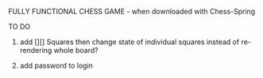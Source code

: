 FULLY FUNCTIONAL CHESS GAME - when downloaded with Chess-Spring

TO DO
<!-- 1. Add Piece Count?
2. Add text laid over board? -->

1. add [][] Squares
    then change state of individual squares instead of re-rendering whole board?

2. add password to login